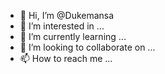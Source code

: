 - 👋 Hi, I’m @Dukemansa
- 👀 I’m interested in ...
- 🌱 I’m currently learning ...
- 💞️ I’m looking to collaborate on ...
- 📫 How to reach me ...

<!---
Dukemansa/Dukemansa is a ✨ special ✨ repository because its `README.md` (this file) appears on your GitHub profile.
You can click the Preview link to take a look at your changes.
--->
